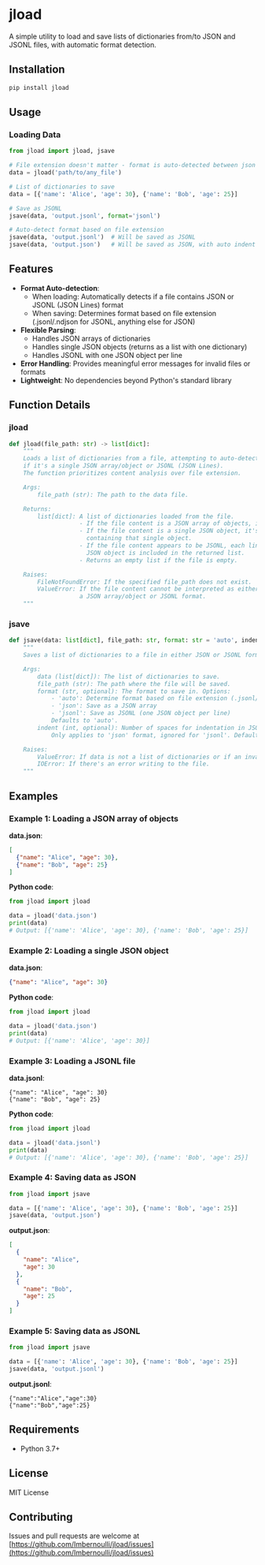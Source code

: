 # jload

A simple utility to load and save lists of dictionaries from/to JSON and JSONL files, with automatic format detection.

## Installation

```bash
pip install jload
```

## Usage

### Loading Data

```python
from jload import jload, jsave

# File extension doesn't matter - format is auto-detected between json and jsonl
data = jload('path/to/any_file')

# List of dictionaries to save
data = [{'name': 'Alice', 'age': 30}, {'name': 'Bob', 'age': 25}]

# Save as JSONL
jsave(data, 'output.jsonl', format='jsonl')

# Auto-detect format based on file extension
jsave(data, 'output.jsonl')  # Will be saved as JSONL
jsave(data, 'output.json')   # Will be saved as JSON, with auto indent
```

## Features

- **Format Auto-detection**: 
  - When loading: Automatically detects if a file contains JSON or JSONL (JSON Lines) format
  - When saving: Determines format based on file extension (.jsonl/.ndjson for JSONL, anything else for JSON)
- **Flexible Parsing**: 
  - Handles JSON arrays of dictionaries
  - Handles single JSON objects (returns as a list with one dictionary)
  - Handles JSONL with one JSON object per line
- **Error Handling**: Provides meaningful error messages for invalid files or formats
- **Lightweight**: No dependencies beyond Python's standard library

## Function Details

### jload

```python
def jload(file_path: str) -> list[dict]:
    """
    Loads a list of dictionaries from a file, attempting to auto-detect
    if it's a single JSON array/object or JSONL (JSON Lines).
    The function prioritizes content analysis over file extension.

    Args:
        file_path (str): The path to the data file.

    Returns:
        list[dict]: A list of dictionaries loaded from the file.
                    - If the file content is a JSON array of objects, it's returned as is.
                    - If the file content is a single JSON object, it's returned as a list
                      containing that single object.
                    - If the file content appears to be JSONL, each line that is a valid
                      JSON object is included in the returned list.
                    - Returns an empty list if the file is empty.

    Raises:
        FileNotFoundError: If the specified file_path does not exist.
        ValueError: If the file content cannot be interpreted as either
                    a JSON array/object or JSONL format.
    """
```

### jsave

```python
def jsave(data: list[dict], file_path: str, format: str = 'auto', indent: int = 2) -> None:
    """
    Saves a list of dictionaries to a file in either JSON or JSONL format.

    Args:
        data (list[dict]): The list of dictionaries to save.
        file_path (str): The path where the file will be saved.
        format (str, optional): The format to save in. Options:
            - 'auto': Determine format based on file extension (.jsonl/.ndjson for JSONL, anything else for JSON)
            - 'json': Save as a JSON array
            - 'jsonl': Save as JSONL (one JSON object per line)
            Defaults to 'auto'.
        indent (int, optional): Number of spaces for indentation in JSON format.
            Only applies to 'json' format, ignored for 'jsonl'. Defaults to 2.

    Raises:
        ValueError: If data is not a list of dictionaries or if an invalid format is specified.
        IOError: If there's an error writing to the file.
    """
```

## Examples

### Example 1: Loading a JSON array of objects

**data.json**:
```json
[
  {"name": "Alice", "age": 30},
  {"name": "Bob", "age": 25}
]
```

**Python code**:
```python
from jload import jload

data = jload('data.json')
print(data)
# Output: [{'name': 'Alice', 'age': 30}, {'name': 'Bob', 'age': 25}]
```

### Example 2: Loading a single JSON object

**data.json**:
```json
{"name": "Alice", "age": 30}
```

**Python code**:
```python
from jload import jload

data = jload('data.json')
print(data)
# Output: [{'name': 'Alice', 'age': 30}]
```

### Example 3: Loading a JSONL file

**data.jsonl**:
```
{"name": "Alice", "age": 30}
{"name": "Bob", "age": 25}
```

**Python code**:
```python
from jload import jload

data = jload('data.jsonl')
print(data)
# Output: [{'name': 'Alice', 'age': 30}, {'name': 'Bob', 'age': 25}]
```

### Example 4: Saving data as JSON

```python
from jload import jsave

data = [{'name': 'Alice', 'age': 30}, {'name': 'Bob', 'age': 25}]
jsave(data, 'output.json')
```

**output.json**:
```json
[
  {
    "name": "Alice",
    "age": 30
  },
  {
    "name": "Bob",
    "age": 25
  }
]
```

### Example 5: Saving data as JSONL

```python
from jload import jsave

data = [{'name': 'Alice', 'age': 30}, {'name': 'Bob', 'age': 25}]
jsave(data, 'output.jsonl')
```

**output.jsonl**:
```
{"name":"Alice","age":30}
{"name":"Bob","age":25}
```

## Requirements

- Python 3.7+

## License

MIT License

## Contributing

Issues and pull requests are welcome at [https://github.com/Imbernoulli/jload/issues](https://github.com/Imbernoulli/jload/issues)